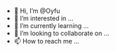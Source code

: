 - 👋 Hi, I’m @Oyfu
- 👀 I’m interested in ...
- 🌱 I’m currently learning ...
- 💞️ I’m looking to collaborate on ...
- 📫 How to reach me ...

<!---
Oyfu/Oyfu is a ✨ special ✨ repository because its `README.md` (this file) appears on your GitHub profile.
You can click the Preview link to take a look at your changes.
--->
